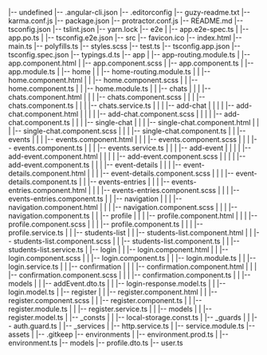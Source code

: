 |-- undefined
    |-- .angular-cli.json
    |-- .editorconfig
    |-- guzy-readme.txt
    |-- karma.conf.js
    |-- package.json
    |-- protractor.conf.js
    |-- README.md
    |-- tsconfig.json
    |-- tslint.json
    |-- yarn.lock
    |-- e2e
    |   |-- app.e2e-spec.ts
    |   |-- app.po.ts
    |   |-- tsconfig.e2e.json
    |-- src
        |-- favicon.ico
        |-- index.html
        |-- main.ts
        |-- polyfills.ts
        |-- styles.scss
        |-- test.ts
        |-- tsconfig.app.json
        |-- tsconfig.spec.json
        |-- typings.d.ts
        |-- app
        |   |-- app-routing.module.ts
        |   |-- app.component.html
        |   |-- app.component.scss
        |   |-- app.component.ts
        |   |-- app.module.ts
        |   |-- home
        |   |   |-- home-routing.module.ts
        |   |   |-- home.component.html
        |   |   |-- home.component.scss
        |   |   |-- home.component.ts
        |   |   |-- home.module.ts
        |   |   |-- chats
        |   |   |   |-- chats.component.html
        |   |   |   |-- chats.component.scss
        |   |   |   |-- chats.component.ts
        |   |   |   |-- chats.service.ts
        |   |   |   |-- add-chat
        |   |   |   |   |-- add-chat.component.html
        |   |   |   |   |-- add-chat.component.scss
        |   |   |   |   |-- add-chat.component.ts
        |   |   |   |-- single-chat
        |   |   |       |-- single-chat.component.html
        |   |   |       |-- single-chat.component.scss
        |   |   |       |-- single-chat.component.ts
        |   |   |-- events
        |   |   |   |-- events.component.html
        |   |   |   |-- events.component.scss
        |   |   |   |-- events.component.ts
        |   |   |   |-- events.service.ts
        |   |   |   |-- add-event
        |   |   |   |   |-- add-event.component.html
        |   |   |   |   |-- add-event.component.scss
        |   |   |   |   |-- add-event.component.ts
        |   |   |   |-- event-details
        |   |   |       |-- event-details.component.html
        |   |   |       |-- event-details.component.scss
        |   |   |       |-- event-details.component.ts
        |   |   |-- events-entries
        |   |   |   |-- events-entries.component.html
        |   |   |   |-- events-entries.component.scss
        |   |   |   |-- events-entries.component.ts
        |   |   |-- navigation
        |   |   |   |-- navigation.component.html
        |   |   |   |-- navigation.component.scss
        |   |   |   |-- navigation.component.ts
        |   |   |-- profile
        |   |   |   |-- profile.component.html
        |   |   |   |-- profile.component.scss
        |   |   |   |-- profile.component.ts
        |   |   |   |-- profile.service.ts
        |   |   |-- students-list
        |   |       |-- students-list.component.html
        |   |       |-- students-list.component.scss
        |   |       |-- students-list.component.ts
        |   |       |-- students-list.service.ts
        |   |-- login
        |   |   |-- login.component.html
        |   |   |-- login.component.scss
        |   |   |-- login.component.ts
        |   |   |-- login.module.ts
        |   |   |-- login.service.ts
        |   |   |-- confirmation
        |   |   |   |-- confirmation.component.html
        |   |   |   |-- confirmation.component.scss
        |   |   |   |-- confirmation.component.ts
        |   |   |-- models
        |   |       |-- addEvent.dto.ts
        |   |       |-- login-response.model.ts
        |   |       |-- login.model.ts
        |   |-- register
        |   |   |-- register.component.html
        |   |   |-- register.component.scss
        |   |   |-- register.component.ts
        |   |   |-- register.module.ts
        |   |   |-- register.service.ts
        |   |   |-- models
        |   |       |-- register.model.ts
        |   |-- _consts
        |   |   |-- local-storage.const.ts
        |   |-- _guards
        |   |   |-- auth.guard.ts
        |   |-- _services
        |       |-- http.service.ts
        |       |-- service.module.ts
        |-- assets
        |   |-- .gitkeep
        |-- environments
        |   |-- environment.prod.ts
        |   |-- environment.ts
        |-- models
            |-- profile.dto.ts
            |-- user.ts
